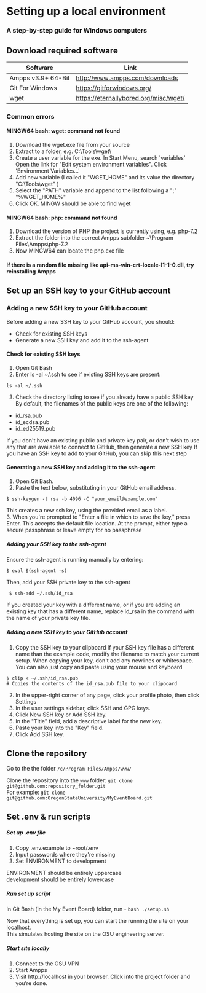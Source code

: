 # Setting up a local environment
### A step-by-step guide for Windows computers  

## Download required software
Software | Link
-------- | ----------
Ampps v3.9+ 64-Bit | http://www.ampps.com/downloads
Git For Windows | https://gitforwindows.org/
wget | https://eternallybored.org/misc/wget/

### Common errors
#### MINGW64 bash: wget: command not found
1. Download the wget.exe file from your source
2. Extract to a folder, e.g. C:\Tools\wget\
3. Create a user variable for the exe. In Start Menu, search 'variables'  
   Open the link for "Edit system environment variables". Click 'Environment Variables...'
5. Add new variable (I called it "WGET_HOME" and its value the directory "C:\Tools\wget" )
6. Select the "PATH" variable and append to the list following a ";" "%WGET_HOME%"
7. Click OK. MINGW should be able to find wget

#### MINGW64 bash: php: command not found
1. Download the version of PHP the project is currently using, e.g. php-7.2
2. Extract the folder into the correct Ampps subfolder ~\Program Files\Ampps\php-7.2
3. Now MINGW64 can locate the php.exe file

#### If there is a random file missing like api-ms-win-crt-locale-l1-1-0.dll, try reinstalling Ampps

## Set up an SSH key to your GitHub account

### Adding a new SSH key to your GitHub account
Before adding a new SSH key to your GitHub account, you should:  

* Check for existing SSH keys  
* Generate a new SSH key and add it to the ssh-agent  


#### Check for existing SSH keys
1. Open Git Bash
2. Enter ls -al ~/.ssh to see if existing SSH keys are present:
  ```
  ls -al ~/.ssh
  ```
3. Check the directory listing to see if you already have a public SSH key  
By default, the filenames of the public keys are one of the following:
  * id_rsa.pub
  * id_ecdsa.pub
  * id_ed25519.pub  

If you don't have an existing public and private key pair, or don't wish
to use any that are available to connect to GitHub, then generate a new SSH key
If you have an SSH key to add to your GitHub, you can skip this next step

#### Generating a new SSH key and adding it to the ssh-agent
1. Open Git Bash.
2. Paste the text below, substituting in your GitHub email address.
```
$ ssh-keygen -t rsa -b 4096 -C "your_email@example.com"
```
This creates a new ssh key, using the provided email as a label.  
3. When you're prompted to "Enter a file in which to save the key," press Enter. This accepts the default file location. At the prompt, either type a secure passphrase or leave empty for no passphrase

##### Adding your SSH key to the ssh-agent
Ensure the ssh-agent is running manually by entering:
```
$ eval $(ssh-agent -s)
```
Then, add your SSH private key to the ssh-agent
```
 $ ssh-add ~/.ssh/id_rsa
```
If you created your key with a different name, or if you are adding an existing
key that has a different name, replace id_rsa in the command with the name of your private key file.

##### Adding a new SSH key to your GitHub account
1. Copy the SSH key to your clipboard
If your SSH key file has a different name than the example code, modify the filename to match your
current setup. When copying your key, don't add any newlines or whitespace.  
You can also just copy and paste using your mouse and keyboard
```
$ clip < ~/.ssh/id_rsa.pub
# Copies the contents of the id_rsa.pub file to your clipboard
```
2. In the upper-right corner of any page, click your profile photo, then click Settings
3. In the user settings sidebar, click SSH and GPG keys.
4. Click New SSH key or Add SSH key.
5. In the "Title" field, add a descriptive label for the new key.
6. Paste your key into the "Key" field.
7. Click Add SSH key.

## Clone the repository
Go to the the folder `/c/Program Files/Ampps/www/`

Clone the repository into the `www` folder: `git clone git@github.com:repository_folder.git`  
For example: `git clone git@github.com:OregonStateUniversity/MyEventBoard.git`

## Set .env & run scripts

##### Set up .env file
1. Copy .env.example to ~root/.env  
2. Input passwords where they're missing  
3. Set ENVIRONMENT to development  

ENVIRONMENT should be entirely uppercase  
development should be entirely lowercase

##### Run set up script
In Git Bash (in the My Event Board) folder, run - `bash ./setup.sh`

Now that everything is set up, you can start the running the site on your localhost.  
This simulates hosting the site on the OSU engineering server.

##### Start site locally
1. Connect to the OSU VPN
2. Start Ampps
3. Visit http://localhost in your browser. Click into the project folder and you’re done.
